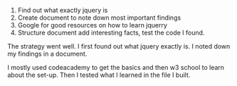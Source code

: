1. Find out what exactly jquery is
2. Create document to note down most important findings
3. Google for good resources on how to learn jquerry
4. Structure document add interesting facts, test the code I found.

The strategy went well. I first found out what jquery exactly is. I noted down my findings in a document. 

I mostly used codeacademy to get the basics and then w3 school to learn about the set-up. Then I tested what I learned in the file I built.
